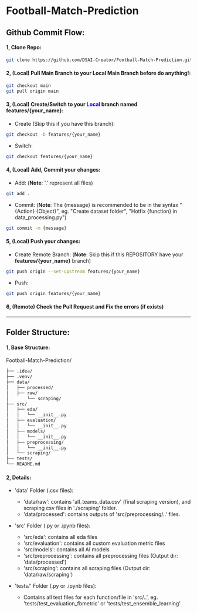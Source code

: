 # Football-Match-Prediction
## Github Commit Flow:
#### 1, Clone Repo:
```bash
git clone https://github.com/DSAI-Creator/Football-Match-Prediction.git
```

#### 2, (Local) Pull **Main Branch** to your **Local Main Branch** before do anything!:
```bash
git checkout main
git pull origin main
```

#### 3, (Local) Create/Switch to your <span style="color: blue; font-weight: bold;">Local</span> branch named **features/{your_name}**:
- Create (Skip this if you have this branch):
```bash
git checkout -b features/{your_name}
```

- Switch:
```bash
git checkout features/{your_name}
```

#### 4, (Local) Add, Commit your changes:
- Add:
(**Note**: '.' represent all files)
```bash
git add .
```

- Commit:
(**Note**: The {message} is recommended to be in the syntax "{Action} {Object}", eg. "Create dataset folder", "Hotfix {function} in data_processing.py")
```bash
git commit -m {message}
```

#### 5, (Local) Push your changes:
- Create Remote Branch:
(**Note**: Skip this if this REPOSITORY have your **features/{your_name}** branch)
```bash
git push origin --set-upstream features/{your_name}
```

- Push:
```bash
git push origin features/{your_name}
```

#### 6, (Remote) Check the Pull Request and Fix the errors (if exists)
---
## Folder Structure:
#### 1, Base Structure:
Football-Match-Prediction/
```bash
├── .idea/
├── .venv/
├── data/
│   ├── processed/
│   ├── raw/
│       └── scraping/
├── src/
│   ├── eda/
│   │   └── __init__.py
│   ├── evaluation/
│   │   └── __init__.py
│   ├── models/
│   │   └── __init__.py
│   ├── preprocessing/
│   │   └── __init__.py
│   └── scraping/
├── tests/
└── README.md
```

#### 2, Details:
- 'data' Folder (.csv files):
  + 'data/raw': contains 'all_teams_data.csv' (final scraping version), and scraping csv files in './scraping' folder.
  + 'data/processed': contains outputs of 'src/preprocessing/..' files.

- 'src' Folder (.py or .ipynb files):
  + 'src/eda': contains all eda files
  + 'src/evaluation': contains all custom evaluation metric files
  + 'src/models': contains all AI models
  + 'src/preprocessing': contains all preprocessing files (Output dir: 'data/processed')
  + 'src/scraping': contains all scraping files (Output dir: 'data/raw/scraping')

- 'tests/' Folder (.py or .ipynb files):
  + Contains all test files for each function/file in 'src/..', eg. 'tests/test_evaluation_fbmetric' or 'tests/test_ensemble_learning'

